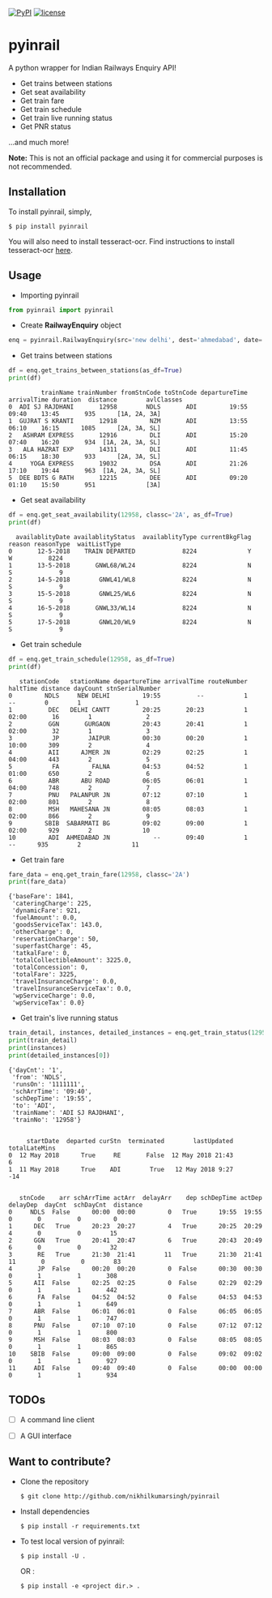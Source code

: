 [![PyPI](https://img.shields.io/badge/PyPi-v1.0.0-f39f37.svg)](https://pypi.python.org/pypi/pyinrail)
[![license](https://img.shields.io/github/license/mashape/apistatus.svg?maxAge=2592000)](https://github.com/nikhilkumarsingh/pyinrail/blob/master/LICENSE.txt)

# pyinrail

A python wrapper for Indian Railways Enquiry API!

- Get trains between stations
- Get seat availability
- Get train fare
- Get train schedule
- Get train live running status
- Get PNR status

...and much more!

**Note:** This is not an official package and using it for commercial purposes is not recommended.

## Installation

To install pyinrail, simply,

```
$ pip install pyinrail
```

You will also need to install tesseract-ocr. Find instructions to install tesseract-ocr [here](https://github.com/tesseract-ocr/tesseract/wiki).

## Usage

- Importing pyinrail

```python
from pyinrail import pyinrail
```
- Create **RailwayEnquiry** object
```python
enq = pyinrail.RailwayEnquiry(src='new delhi', dest='ahmedabad', date='12-05-2018')
```

- Get trains between stations

```python
df = enq.get_trains_between_stations(as_df=True)
print(df)
```

```
         trainName trainNumber fromStnCode toStnCode departureTime arrivalTime duration  distance        avlClasses
0  ADI SJ RAJDHANI       12958        NDLS       ADI         19:55       09:40    13:45       935      [1A, 2A, 3A]
1  GUJRAT S KRANTI       12918         NZM       ADI         13:55       06:10    16:15      1085      [2A, 3A, SL]
2   ASHRAM EXPRESS       12916         DLI       ADI         15:20       07:40    16:20       934  [1A, 2A, 3A, SL]
3   ALA HAZRAT EXP       14311         DLI       ADI         11:45       06:15    18:30       933      [2A, 3A, SL]
4     YOGA EXPRESS       19032         DSA       ADI         21:26       17:10    19:44       963  [1A, 2A, 3A, SL]
5  DEE BDTS G RATH       12215         DEE       ADI         09:20       01:10    15:50       951              [3A]
```

- Get seat availability

```python
df = enq.get_seat_availability(12958, classc='2A', as_df=True)
print(df)
```

```
  availablityDate availablityStatus  availablityType currentBkgFlag reason reasonType  waitListType
0       12-5-2018    TRAIN DEPARTED             8224              Y                 W          8224
1       13-5-2018       GNWL68/WL24             8224              N                 S             9
2       14-5-2018        GNWL41/WL8             8224              N                 S             9
3       15-5-2018        GNWL25/WL6             8224              N                 S             9
4       16-5-2018       GNWL33/WL14             8224              N                 S             9
5       17-5-2018        GNWL20/WL9             8224              N                 S             9
```

- Get train schedule

```python
df = enq.get_train_schedule(12958, as_df=True)
print(df)
```

```
   stationCode   stationName departureTime arrivalTime routeNumber haltTime distance dayCount stnSerialNumber
0         NDLS     NEW DELHI         19:55          --           1       --        0        1               1
1          DEC   DELHI CANTT         20:25       20:23           1    02:00       16        1               2
2          GGN       GURGAON         20:43       20:41           1    02:00       32        1               3
3           JP        JAIPUR         00:30       00:20           1    10:00      309        2               4
4          AII      AJMER JN         02:29       02:25           1    04:00      443        2               5
5           FA         FALNA         04:53       04:52           1    01:00      650        2               6
6          ABR      ABU ROAD         06:05       06:01           1    04:00      748        2               7
7          PNU   PALANPUR JN         07:12       07:10           1    02:00      801        2               8
8          MSH   MAHESANA JN         08:05       08:03           1    02:00      866        2               9
9         SBIB  SABARMATI BG         09:02       09:00           1    02:00      929        2              10
10         ADI  AHMEDABAD JN            --       09:40           1       --      935        2              11
```

- Get train fare

```python
fare_data = enq.get_train_fare(12958, classc='2A')
print(fare_data)
```

```
{'baseFare': 1841,
 'cateringCharge': 225,
 'dynamicFare': 921,
 'fuelAmount': 0.0,
 'goodsServiceTax': 143.0,
 'otherCharge': 0,
 'reservationCharge': 50,
 'superfastCharge': 45,
 'tatkalFare': 0,
 'totalCollectibleAmount': 3225.0,
 'totalConcession': 0,
 'totalFare': 3225,
 'travelInsuranceCharge': 0.0,
 'travelInsuranceServiceTax': 0.0,
 'wpServiceCharge': 0.0,
 'wpServiceTax': 0.0}
```

- Get train's live running status

```python
train_detail, instances, detailed_instances = enq.get_train_status(12958, as_df=True)
print(train_detail)
print(instances)
print(detailed_instances[0])
```

```
{'dayCnt': '1',
 'from': 'NDLS',
 'runsOn': '1111111',
 'schArrTime': '09:40',
 'schDepTime': '19:55',
 'to': 'ADI',
 'trainName': 'ADI SJ RAJDHANI',
 'trainNo': '12958'}


     startDate  departed curStn  terminated        lastUpdated  totalLateMins
0  12 May 2018      True     RE       False  12 May 2018 21:43              6
1  11 May 2018      True    ADI        True   12 May 2018 9:27            -14


   stnCode    arr schArrTime actArr  delayArr    dep schDepTime actDep  delayDep  dayCnt  schDayCnt  distance
0     NDLS  False      00:00  00:00         0   True      19:55  19:55         0       0          0         0
1      DEC   True      20:23  20:27         4   True      20:25  20:29         4       0          0        15
2      GGN   True      20:41  20:47         6   True      20:43  20:49         6       0          0        32
3       RE   True      21:30  21:41        11   True      21:30  21:41        11       0          0        83
4       JP  False      00:20  00:20         0  False      00:30  00:30         0       1          1       308
5      AII  False      02:25  02:25         0  False      02:29  02:29         0       1          1       442
6       FA  False      04:52  04:52         0  False      04:53  04:53         0       1          1       649
7      ABR  False      06:01  06:01         0  False      06:05  06:05         0       1          1       747
8      PNU  False      07:10  07:10         0  False      07:12  07:12         0       1          1       800
9      MSH  False      08:03  08:03         0  False      08:05  08:05         0       1          1       865
10    SBIB  False      09:00  09:00         0  False      09:02  09:02         0       1          1       927
11     ADI  False      09:40  09:40         0  False      00:00  00:00         0       1          1       934
```

## TODOs

- [ ] A command line client
- [ ] A GUI interface


## Want to contribute?

- Clone the repository

	```
	$ git clone http://github.com/nikhilkumarsingh/pyinrail
	```

- Install dependencies
	
	```
	$ pip install -r requirements.txt
	```

- To test local version of pyinrail:
	```
	$ pip install -U .
	```
	OR :
	```
	$ pip install -e <project dir.> .
	```
